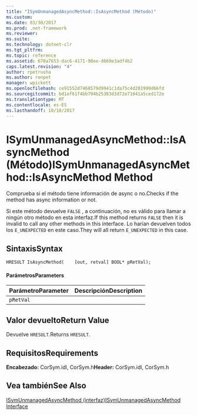 ```yaml
---
title: "ISymUnmanagedAsyncMethod::IsAsyncMethod (Método)"
ms.custom: 
ms.date: 03/30/2017
ms.prod: .net-framework
ms.reviewer: 
ms.suite: 
ms.technology: dotnet-clr
ms.tgt_pltfrm: 
ms.topic: reference
ms.assetid: 670a7653-dac6-4171-98ee-d669e3adf4b2
caps.latest.revision: "4"
author: rpetrusha
ms.author: ronpet
manager: wpickett
ms.openlocfilehash: ce91552d7468579d9941c1da75c4d281999d66fd
ms.sourcegitcommit: bd1ef61f4bb794b25383d3d72e71041a5ced172e
ms.translationtype: MT
ms.contentlocale: es-ES
ms.lasthandoff: 10/18/2017
---
```

# <a name="isymunmanagedasyncmethodisasyncmethod-method"></a><span data-ttu-id="fb68e-102">ISymUnmanagedAsyncMethod::IsAsyncMethod (Método)</span><span class="sxs-lookup"><span data-stu-id="fb68e-102">ISymUnmanagedAsyncMethod::IsAsyncMethod Method</span></span>
<span data-ttu-id="fb68e-103">Comprueba si el método tiene información de async o no.</span><span class="sxs-lookup"><span data-stu-id="fb68e-103">Checks if the method has async information or not.</span></span>  
  
 <span data-ttu-id="fb68e-104">Si este método devuelve `FALSE` , a continuación, no es válido para llamar a ningún otro método en esta interfaz.</span><span class="sxs-lookup"><span data-stu-id="fb68e-104">If this method returns `FALSE` then it is invalid to call any other methods in this interface.</span></span> <span data-ttu-id="fb68e-105">Lo harían devuelven todos los `E_UNEXPECTED` en este caso.</span><span class="sxs-lookup"><span data-stu-id="fb68e-105">They will all return `E_UNEXPECTED` in this case.</span></span>  
  
## <a name="syntax"></a><span data-ttu-id="fb68e-106">Sintaxis</span><span class="sxs-lookup"><span data-stu-id="fb68e-106">Syntax</span></span>  
  
```idl  
HRESULT IsAsyncMethod(    [out, retval] BOOL* pRetVal);  
```  
  
#### <a name="parameters"></a><span data-ttu-id="fb68e-107">Parámetros</span><span class="sxs-lookup"><span data-stu-id="fb68e-107">Parameters</span></span>  
  
|<span data-ttu-id="fb68e-108">Parámetro</span><span class="sxs-lookup"><span data-stu-id="fb68e-108">Parameter</span></span>|<span data-ttu-id="fb68e-109">Descripción</span><span class="sxs-lookup"><span data-stu-id="fb68e-109">Description</span></span>|  
|---------------|-----------------|  
|`pRetVal`||  
  
## <a name="return-value"></a><span data-ttu-id="fb68e-110">Valor devuelto</span><span class="sxs-lookup"><span data-stu-id="fb68e-110">Return Value</span></span>  
 <span data-ttu-id="fb68e-111">Devuelve `HRESULT`.</span><span class="sxs-lookup"><span data-stu-id="fb68e-111">Returns `HRESULT`.</span></span>  
  
## <a name="requirements"></a><span data-ttu-id="fb68e-112">Requisitos</span><span class="sxs-lookup"><span data-stu-id="fb68e-112">Requirements</span></span>  
 <span data-ttu-id="fb68e-113">**Encabezado:** CorSym.idl, CorSym.h</span><span class="sxs-lookup"><span data-stu-id="fb68e-113">**Header:** CorSym.idl, CorSym.h</span></span>  
  
## <a name="see-also"></a><span data-ttu-id="fb68e-114">Vea también</span><span class="sxs-lookup"><span data-stu-id="fb68e-114">See Also</span></span>  
 [<span data-ttu-id="fb68e-115">ISymUnmanagedAsyncMethod (interfaz)</span><span class="sxs-lookup"><span data-stu-id="fb68e-115">ISymUnmanagedAsyncMethod Interface</span></span>](../../../../docs/framework/unmanaged-api/diagnostics/isymunmanagedasyncmethod-interface.md)
